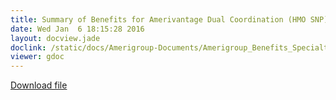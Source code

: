 ```yaml
---
title: Summary of Benefits for Amerivantage Dual Coordination (HMO SNP)
date: Wed Jan  6 18:15:28 2016
layout: docview.jade
doclink: /static/docs/Amerigroup-Documents/Amerigroup_Benefits_Specialty_2016.pdf
viewer: gdoc
---
```


[Download file](/static/docs/Amerigroup-Documents/Amerigroup_Benefits_Specialty_2016.pdf)